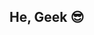 ## He, Geek 😎
<p align="center"><a href="https://user-images.githubusercontent.com/49580304/94988431-f48ef000-0521-11eb-9fc5-101d03556ea2.jpg" alt="Bt">
